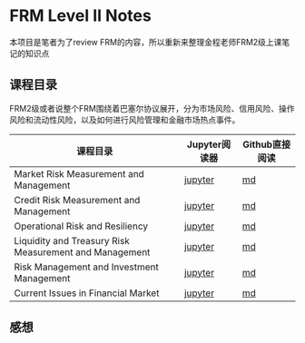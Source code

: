 # FRM Level II Notes
本项目是笔者为了review FRM的内容，所以重新来整理金程老师FRM2级上课笔记的知识点

## 课程目录
FRM2级或者说整个FRM围绕着巴塞尔协议展开，分为市场风险、信用风险、操作风险和流动性风险，以及如何进行风险管理和金融市场热点事件。

| 课程目录                                             | Jupyter阅读器                                                | Github直接阅读        |
| ---------------------------------------------------- | ------------------------------------------------------------ | --------------------- |
| Market Risk Measurement and Management                    | [jupyter](https://nbviewer.org/github/fcncassandra/code-for-FRM/blob/main/FRM2/MarketRisk.ipynb) | [md](./FRM2/MarketRisk.ipynb)  |
| Credit Risk Measurement and Management                    | [jupyter](https://nbviewer.org/github/fcncassandra/code-for-FRM/blob/main/FRM2/CreditRisk.ipynb) | [md](./FRM2/CreditRisk.ipynb)  |
| Operational Risk and Resiliency                   | [jupyter](https://nbviewer.org/github/fcncassandra/code-for-FRM/blob/main/FRM2/OperationRisk.ipynb) | [md](./FRM2/OperationRisk.ipynb)  |
| Liquidity and Treasury Risk Measurement and Management                    | [jupyter](https://nbviewer.org/github/fcncassandra/code-for-FRM/blob/main/FRM2/LiquidityRisk.ipynb) | [md](./FRM2/LiquidityRisk.ipynb)  |
| Risk Management and Investment Management                    | [jupyter](https://nbviewer.org/github/fcncassandra/code-for-FRM/blob/main/FRM2/RiskManagement.ipynb) | [md](./FRM2/RiskManagement.ipynb)  |
| Current Issues in Financial Market                    | [jupyter](https://nbviewer.org/github/fcncassandra/code-for-FRM/blob/main/FRM2/CurrentIssues.ipynb) | [md](./FRM2/CurrentIssues.ipynb)  |

## 感想


